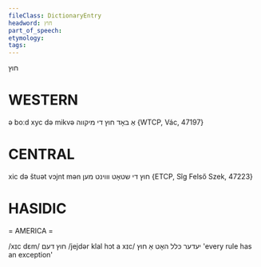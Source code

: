 ```yaml
---
fileClass: DictionaryEntry
headword: חוץ
part_of_speech: 
etymology: 
tags: 
---
```

חוץ

WESTERN
========

ə boːd xyc də mikvə אַ באָד חוץ די מיקווה {WTCP, Vác, 47197}

CENTRAL
========

xic də štuət vɔjnt mən חוץ די שטאָט וווינט מען {ETCP, Sîg Felső Szek, 47223}

HASIDIC
=======
= AMERICA = 

/xɪc dɛm/ חוץ דעם
/jejdər klal hɔt a xɪc/ יעדער כּלל האָט אַ חוץ 'every rule has an exception'